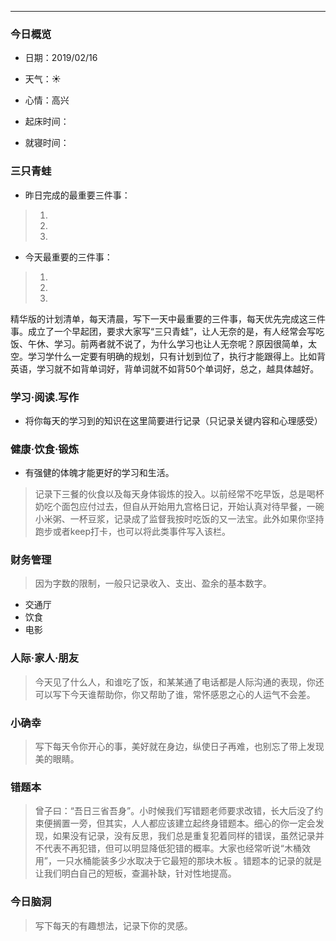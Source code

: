 ***
### 今日概览
- 日期：2019/02/16 

- 天气：:sunny:

- 心情：高兴

- 起床时间：

- 就寝时间：

### 三只青蛙
- 昨日完成的最重要三件事：
>1.
>2.
>3.
- 今天最重要的三件事：
>1. 
>2.
>3.
精华版的计划清单，每天清晨，写下一天中最重要的三件事，每天优先完成这三件事。成立了一个早起团，要求大家写“三只青蛙”，让人无奈的是，有人经常会写吃饭、午休、学习。前两者就不说了，为什么学习也让人无奈呢？原因很简单，太空。学习学什么一定要有明确的规划，只有计划到位了，执行才能跟得上。比如背英语，学习就不如背单词好，背单词就不如背50个单词好，总之，越具体越好。

### 学习·阅读.写作
- 将你每天的学习到的知识在这里简要进行记录（只记录关键内容和心理感受）
>

### 健康·饮食·锻炼
- 有强健的体魄才能更好的学习和生活。
>记录下三餐的伙食以及每天身体锻炼的投入。以前经常不吃早饭，总是喝杯奶吃个面包应付过去，但自从开始用九宫格日记，开始认真对待早餐，一碗小米粥、一杯豆浆，记录成了监督我按时吃饭的又一法宝。此外如果你坚持跑步或者keep打卡，也可以将此类事件写入该栏。

### 财务管理
>因为字数的限制，一般只记录收入、支出、盈余的基本数字。
- 交通厅
- 饮食
- 电影

### 人际·家人·朋友
>今天见了什么人，和谁吃了饭，和某某通了电话都是人际沟通的表现，你还可以写下今天谁帮助你，你又帮助了谁，常怀感恩之心的人运气不会差。

### 小确幸
>写下每天令你开心的事，美好就在身边，纵使日子再难，也别忘了带上发现美的眼睛。

### 错题本
>曾子曰：“吾日三省吾身”。小时候我们写错题老师要求改错，长大后没了约束便搁置一旁，但其实，人人都应该建立起终身错题本。细心的你一定会发现，如果没有记录，没有反思，我们总是重复犯着同样的错误，虽然记录并不代表不再犯错，但可以明显降低犯错的概率。大家也经常听说“木桶效用”，一只水桶能装多少水取决于它最短的那块木板 。错题本的记录的就是让我们明白自己的短板，查漏补缺，针对性地提高。


### 今日脑洞
>写下每天的有趣想法，记录下你的灵感。

